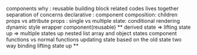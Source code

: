 components why :
reusable building block
related codes lives together
separation of concerns
declarative :
component composition:
children props vs attribute props : single vs multiple
state:
conditional rendering
dynamic style
wrapper component(reusable) **
derived state => lifting state up => multiple states up
nested list
array and object states
component functions vs normal functions
updating state based on the old state
two way binding
lifting state up **

